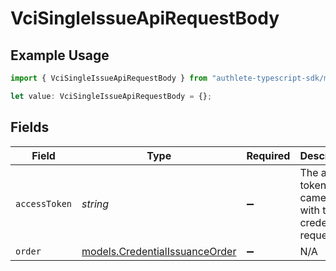 # VciSingleIssueApiRequestBody

## Example Usage

```typescript
import { VciSingleIssueApiRequestBody } from "authlete-typescript-sdk/models/operations";

let value: VciSingleIssueApiRequestBody = {};
```

## Fields

| Field                                                                     | Type                                                                      | Required                                                                  | Description                                                               |
| ------------------------------------------------------------------------- | ------------------------------------------------------------------------- | ------------------------------------------------------------------------- | ------------------------------------------------------------------------- |
| `accessToken`                                                             | *string*                                                                  | :heavy_minus_sign:                                                        | The access token that came along with the credential request.             |
| `order`                                                                   | [models.CredentialIssuanceOrder](../../models/credentialissuanceorder.md) | :heavy_minus_sign:                                                        | N/A                                                                       |